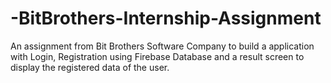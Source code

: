 # -BitBrothers-Internship-Assignment
An assignment from Bit Brothers Software Company to build a application with Login, Registration using Firebase Database and a result screen to display the registered data of the user.
